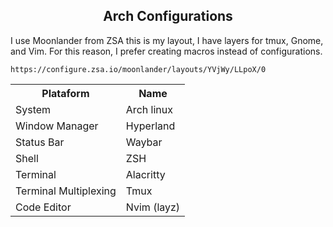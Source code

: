 <h2 align="center"> Arch Configurations  </h2>


I use Moonlander from ZSA this is my layout, 
I have layers for tmux, Gnome, and Vim. For this reason, I prefer creating macros instead of configurations.
```
https://configure.zsa.io/moonlander/layouts/YVjWy/LLpoX/0
```
<table align="center">
  <tr>
    <th>Plataform</th>
    <th>Name</th>
  </tr>
  <tr>
    <td>System</td>
    <td>Arch linux</td>
  </tr>
  <tr>
    <td>Window Manager</td>
    <td>Hyperland</td>
  </tr>
  <tr>
    <td>Status Bar</td>
    <td>Waybar</td>
  </tr>
  <tr>
    <td>Shell</td>
    <td>ZSH</td>
  </tr>
  <tr>
    <td>Terminal</td>
    <td>Alacritty</td>
  </tr>
  <tr>
    <td>Terminal Multiplexing</td>
    <td>Tmux</td>
  </tr>
  <tr>
    <td>Code Editor</td>
    <td>Nvim (layz)</td>
  </tr>
  <table />
</table>
